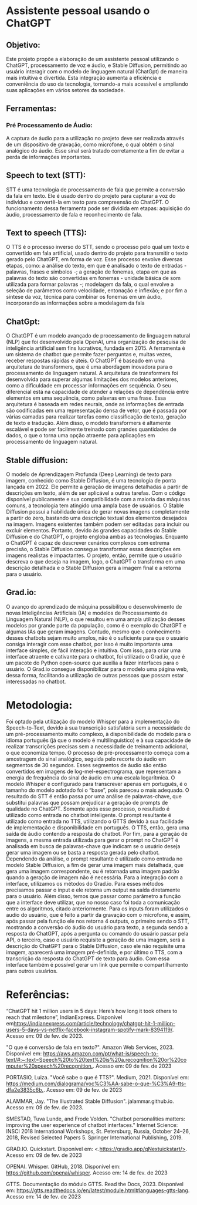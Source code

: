 # Assistente pessoal usando o ChatGPT

## Objetivo:
  Este projeto propõe a elaboração de um assistente pessoal utilizando o ChatGPT, processamento de voz e áudio, e Stable Diffusion, permitindo ao usuário interagir com o modelo de linguagem natural (ChatGpt) de maneira mais intuitiva e divertida. Esta integração aumenta a eficiência e conveniência do uso da tecnologia, tornando-a mais acessível e ampliando suas aplicações em vários setores da sociedade.
  
## Ferramentas:
### Pré Processamento de Áudio: 
  A captura de áudio para a utilização no projeto deve ser realizada através de um dispositivo de gravação, como microfone, o qual obtém o sinal analógico do áudio. Esse sinal será tratado corretamente a fim de evitar a perda de informações importantes.
  
## Speech to text (STT):
  STT é uma tecnologia de processamento de fala que permite a conversão da fala em texto. Ele é usado dentro do projeto para capturar a voz do indivíduo e convertê-la em texto para compreensão do ChatGPT. O funcionamento dessa ferramenta pode ser dividida em etapas: aquisição do áudio, processamento de fala e reconhecimento de fala.
  
## Text to speech (TTS):
  O TTS é o processo inverso do STT, sendo o processo pelo qual um texto é convertido em fala artificial, usado dentro do projeto para transmitir o texto gerado pelo ChatGPT, em forma de voz. Esse processo envolve diversas etapas, como: a análise do texto, em que é analisado o texto de entradas - palavras, frases e símbolos -; a geração de fonemas, etapa em que as palavras do texto são convertidas em fonemas - unidade básica de som utilizada para formar palavras -; modelagem da fala, o qual envolve a seleção de parâmetros como velocidade, entonação e inflexão; e por fim a síntese da voz, técnica para combinar os fonemas em um áudio, incorporando as informações sobre a modelagem da fala

## ChatGpt:
  O ChatGPT é um modelo avançado de processamento de linguagem natural (NLP) que foi desenvolvido pela OpenAI, uma organização de pesquisa de inteligência artificial sem fins lucrativos, fundada em 2015. A ferramenta é um sistema de chatbot que permite fazer perguntas e, muitas vezes, receber respostas rápidas e úteis.
  O ChatGPT é baseado em uma arquitetura de transformers, que é uma abordagem inovadora para o processamento de linguagem natural. A arquitetura de transformers foi desenvolvida para superar algumas limitações dos modelos anteriores, como a dificuldade em processar informações em sequência. O seu diferencial está na capacidade de atender a relações de dependência entre elementos em uma sequência, como palavras em uma frase. Essa arquitetura é baseada em redes neurais, onde as informações de entrada são codificadas em uma representação densa de vetor, que é passada por várias camadas para realizar tarefas como classificação de texto, geração de texto e tradução. Além disso, o modelo transformers é altamente escalável e pode ser facilmente treinado com grandes quantidades de dados, o que o torna uma opção atraente para aplicações em processamento de linguagem natural.
  
## Stable diffusion: 
  O modelo de Aprendizagem Profunda (Deep Learning) de texto para imagem, conhecido como Stable Diffusion, é uma tecnologia de ponta lançada em 2022. Ele permite a geração de imagens detalhadas a partir de descrições em texto, além de ser aplicável a outras tarefas. Com o código disponível publicamente e sua compatibilidade com a maioria das máquinas comuns, a tecnologia tem atingido uma ampla base de usuários.
  O Stable Diffusion possui a habilidade única de gerar novas imagens completamente a partir do zero, bastando uma descrição textual dos elementos desejados na imagem. Imagens existentes também podem ser editadas para incluir ou excluir elementos. 
  Portanto, devido às grandes capacidades do Stable Diffusion e do ChatGPT, o projeto engloba ambas as tecnologias. Enquanto o ChatGPT é capaz de descrever cenários complexos com extrema precisão, o Stable Diffusion consegue transformar essas descrições em imagens realistas e impactantes. O projeto, então, permite que o usuário descreva o que deseja na imagem, logo, o ChatGPT o transforma em uma descrição detalhada e o Stable Diffusion gera a imagem final e a retorna para o usuário.

## Grad.io:
  O avanço do aprendizado de máquina possibilitou o desenvolvimento de novas Inteligências Artificiais (IA) e modelos de Processamento de Linguagem Natural (NLP), o que resultou em uma ampla utilização desses modelos por grande parte da população, como é o exemplo do ChatGPT e algumas IAs que geram imagens. Contudo, mesmo que o conhecimento desses chatbots sejam muito amplos, não é o suficiente para que o usuário consiga interagir com esse chatbot, por isso é muito importante uma interface simples, de fácil interação e intuitiva.
  Com isso, para criar uma interface atraente e cativante para o chatbot, foi utilizado o Grad.io, que é um pacote do Python open-source que auxilia a fazer interfaces para o usuário. O Grad.io consegue disponibilizar para o modelo uma página web, dessa forma, facilitando a utilização de outras pessoas que possam estar interessadas no chatbot.
  
# Metodologia: 
  Foi optado pela utilização do modelo Whisper para a implementação do Speech-to-Text, devido à sua transcrição satisfatória sem a necessidade de um pré-processamento muito complexo, à disponibilidade do modelo para o idioma português (já que o modelo é multilinguístico) e à sua capacidade de realizar transcrições precisas sem a necessidade de treinamento adicional, o que economiza tempo.
  O processo de pré-processamento começa com a amostragem do sinal analógico, seguida pelo recorte do áudio em segmentos de 30 segundos. Esses segmentos de áudio são então convertidos em imagens de log-mel-espectrograma, que representam a energia de frequência do sinal de áudio em uma escala logarítmica. O modelo Whisper é configurado para transcrever apenas em português, é o tamanho do modelo adotado foi o “base”, pois pareceu o mais adequado. O resultado do STT é então passa por uma análise de palavras-chave, que substitui palavras que possam prejudicar a geração de prompts de qualidade no ChatGPT. Somente após esse processo, o resultado é utilizado como entrada no chatbot inteligente. O prompt resultante é utilizado como entrada no TTS, utilizando o GTTS devido à sua facilidade de implementação e disponibilidade em português. O TTS, então, gera uma saída de áudio contendo a resposta do chatbot.
  Por fim, para a geração de imagens, a mesma entrada utilizada para gerar o prompt no ChatGPT é analisada em busca de palavras-chave que indicam se o usuário deseja gerar uma imagem ou se basta a resposta gerada pelo chatbot. Dependendo da análise, o prompt resultante é utilizado como entrada no modelo Stable Diffusion, a fim de gerar uma imagem mais detalhada, que gera uma imagem correspondente, ou é retornada uma imagem padrão quando a geração de imagem não é necessária.
  Para a integração com a interface, utilizamos os métodos do Grad.io. Para esses métodos precisamos passar o input e ele retorna um output na saída diretamente para o usuário. Além disso, temos que passar como parâmetro a função que a interface deve utilizar, que no nosso caso foi toda a comunicação entre os algoritmos, citado anteriormente. Para os inputs foram utilizados o audio do usuário, que é feito a partir da gravação com o microfone, e assim, após passar pela função ele nos retorna 4 outputs, o primeiro sendo o STT, mostrando a conversão do áudio do usuário para texto, a segunda sendo a resposta do ChatGPT, após a pergunta ou comando do usuário passar pela API, o terceiro, caso o usuário requisite a geração de uma imagem, será a descrição do ChatGPT para o Stable Diffusion, caso ele não requisite uma imagem, aparecerá uma imagem pré-definida, e por último o TTS, com a transcrição da resposta do ChatGPT de texto para áudio. Com essa interface também é possível gerar um link que permite o compartilhamento para outros usuários.
  
# Referências:

“ChatGPT hit 1 million users in 5 days: Here’s how long it took others to reach that milestone”, IndianExpress. Disponível em<https://indianexpress.com/article/technology/chatgpt-hit-1-million-users-5-days-vs-netflix-facebook-instagram-spotify-mark-8394119/>. Acesso em: 09 de fev. de 2023.

"O que é conversão de fala em texto?". Amazon Web Services, 2023. Disponível em: <https://aws.amazon.com/pt/what-is/speech-to-text/#:~:text=Speech%20to%20text%20is%20a,recognition%20or%20computer%20speech%20recognition.>. Acesso em: 09 de fev. de 2023

PORTASIO, Luiza. "Você sabe o que é TTS?". Medium, 2021. Disponível em: <https://medium.com/dialograma/voc%C3%AA-sabe-o-que-%C3%A9-tts-dfa2e3835c6b.>.  Acesso em: 09 de fev. de 2023

ALAMMAR, Jay. "The Illustrated Stable Diffusion". jalammar.github.io. Acesso em: 09 de fev. de 2023.

SMESTAD, Tuva Lunde, and Frode Volden. "Chatbot personalities matters: improving the user experience of chatbot interfaces." Internet Science: INSCI 2018 International Workshops, St. Petersburg, Russia, October 24–26, 2018, Revised Selected Papers 5. Springer International Publishing, 2019.

GRAD.IO. Quickstart. Disponível em: <.https://gradio.app/qNextuickstart/>. Acesso em: 09 de fev. de 2023

OPENAI. Whisper. GitHub, 2018. Disponível em: <https://github.com/openai/whisper>. Acesso em: 14 de fev. de 2023

GTTS. Documentação do módulo GTTS. Read the Docs, 2023. Disponível em: <https://gtts.readthedocs.io/en/latest/module.html#languages-gtts-lang>. Acesso em: 14 de fev. de 2023

